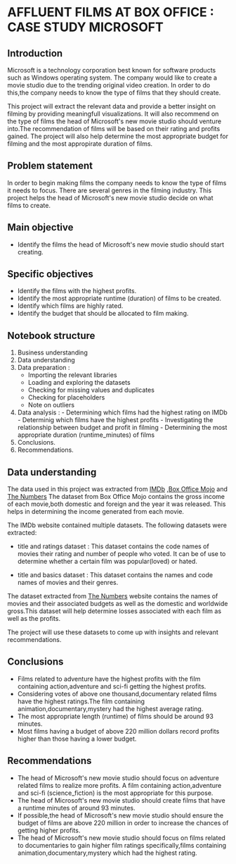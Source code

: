# AFFLUENT FILMS AT BOX OFFICE : CASE STUDY MICROSOFT

## Introduction

Microsoft is  a technology corporation best known for software products such as Windows operating system. The company would like to create a movie studio due to the trending original video creation. In order to do this,the company needs to know the type of films that they should create. 

This project will extract the relevant data and provide a better insight on filming by providing meaningfull visualizations. It will also recommend on the type of films the head of Microsoft's new movie studio should venture into.The recommendation of films will be based on their rating and profits gained. The project will also help determine the most appropriate budget for filming and the most appropirate duration of films.
## Problem statement

In order to begin making films the company needs to know the type of films it needs to focus. There are several genres in the filming industry. This project helps the head of Microsoft's new movie studio decide on what films to create.
## Main objective
- Identify the films the head of Microsoft's new movie studio should start creating.

## Specific objectives
- Identify the films with the highest profits.
- Identify the most appropriate runtime (duration) of films to be created.
- Identify which films are highly rated.
- Identify the budget that should be allocated to film making.
## Notebook structure
1. Business understanding
2. Data understanding
3. Data preparation :
   - Importing the relevant libraries
   - Loading and exploring the datasets
   - Checking for missing values and duplicates
   - Checking for placeholders
   - Note on outliers
4. Data analysis :
                - Determining which films had the highest rating on IMDb
                - Determinig which films have the highest profits
                - Investigating the relationship between budget and profit in filming
                - Determining the most appropriate duration (runtime_minutes) of films          
5. Conclusions.
6. Recommendations.

## Data understanding

The data used in this project was extracted from [IMDb](https://www.imdb.com/) ,[Box Office Mojo](https://www.boxofficemojo.com/) and [The Numbers](https://www.the-numbers.com/)
The dataset from Box Office Mojo contains the gross income of each movie,both domestic and foreign and the year it was released. This helps in determining the income generated from each movie. 

The IMDb website contained multiple datasets. The following datasets were extracted:
- title and ratings dataset : This dataset contains the code names of movies their rating and number of people who voted. It can be of use to determine whether a certain film was popular(loved) or hated.

- title and basics dataset : This dataset contains the names and code names of movies and their genres. 

The dataset extracted from [The Numbers](https://www.the-numbers.com/) website contains the names of movies and their associated budgets as well as the domestic and worldwide gross.This dataset will help determine losses associated with each film as well as the profits.

The project will use these datasets to come up with insights and relevant recommendations.

## Conclusions
- Films related to adventure have the highest profits with the film containing action,adventure and sci-fi getting the highest profits.
- Considering votes of above one thousand,documentary related films have the highest ratings.The film containing animation,documentary,mystery had the highest average rating.
- The most appropriate length (runtime) of films should be around 93 minutes.
- Most films having a budget of above 220 million dollars record profits higher than those having a lower budget.

## Recommendations

- The head of Microsoft's new movie studio should focus on adventure related films to realize more profits. A film containing action,adventure and sci-fi (science_fiction) is the most appropriate for this purpose.
- The head of Microsoft's new movie studio should create films that have a runtime minutes of around 93 minutes.
- If possible,the head of Microsoft's new movie studio should ensure the budget of films are above 220 million in order to increase the chances of getting higher profits.
- The head of Microsoft's new movie studio should focus on films related to documentaries to gain higher film ratings specifically,films containing animation,documentary,mystery which had the highest rating.